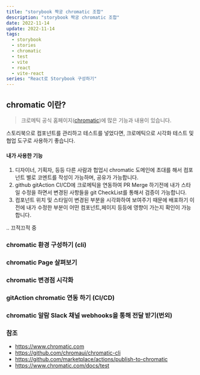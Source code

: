 ```yaml
---
title: "storybook 짝궁 chromatic 조합"
description: "storybook 짝궁 chromatic 조합"
date: 2022-11-14
update: 2022-11-14
tags:
  - storybook
  - stories
  - chromatic
  - test
  - vite
  - react
  - vite-react
series: "React로 Storybook 구성하기"
---
```


## chromatic 이란?
>크로메틱 공식 홈페이지([chromatic](https://www.chromatic.com/))에 많은 기능과 내용이 있습니다.

스토리북으로 컴포넌트를 관리하고 테스트를 넣었다면, 크로메틱으로 시각화 테스트 및 협업 도구로 사용하기 좋습니다.
#### 내가 사용한 기능
1. 디자이너, 기획자, 등등 다른 사람과 헙업시 chromatic 도메인에 초대를 해서 컴포넌트 별로 코멘트를 작성이 가능하며, 공유가 가능합니다. 
2. github gitAction CI/CD에 크로메틱을 연동하여 PR Merge 하기전에 내가 스타일 수정을 하면서 변경된 사항들을 git CheckList를 통해서 검증이 가능합니다.
3. 컴포넌트 위치 및 스타일이 변경된 부분을 시각화하여 보여주기 때문에 배포하기 이전에 내가 수정한 부분이 어떤 컴포넌트,페이지 등등에 영향이 가는지 확인이 가능합니다.

.. 끄적끄적 중

### chromatic 환경 구성하기 (cli)

### chromatic Page 살펴보기

### chromatic 변경점 시각화

### gitAction chromatic 연동 하기 (CI/CD)

### chromatic 알람 Slack 채널 webhooks을 통해 전달 받기(번외)


### 참조
- https://www.chromatic.com
- https://github.com/chromaui/chromatic-cli
- https://github.com/marketplace/actions/publish-to-chromatic
- https://www.chromatic.com/docs/test
